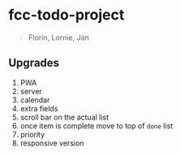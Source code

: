 # fcc-todo-project
 
 > Florin, Lornie, Jan

## Upgrades
1. PWA
2. server
3. calendar
4. extra fields
5. scroll bar on the actual list
6. once item is complete move to top of `done` list
7. priority
8. responsive version
